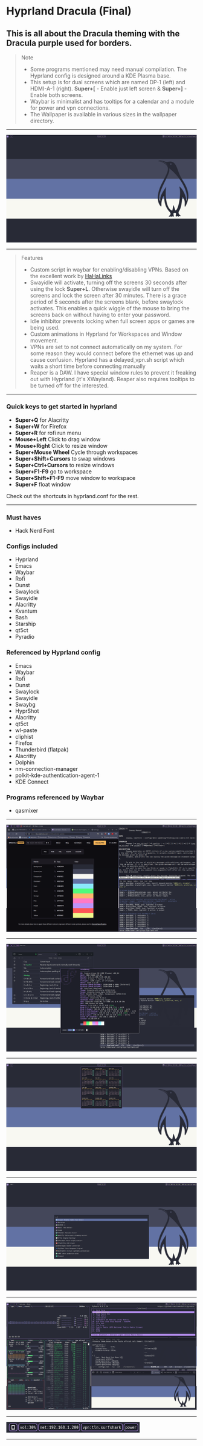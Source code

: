 # Hyprland Dracula (Final)

## This is all about the Dracula theming with the Dracula purple used for borders.

>
> Note
>
> - Some programs mentioned may need manual compilation. The Hyprland config is designed around a KDE Plasma base.
> - This setup is for dual screens which are named DP-1 (left) and HDMI-A-1 (right). **Super+[** - Enable just left screen & **Super+]** - Enable both screens.
> - Waybar is minimalist and has tooltips for a calendar and a module for power and vpn connections.
> - The Wallpaper is available in various sizes in the wallpaper directory.
>

___

![main][1]

___

>
> Features
>
> - Custom script in waybar for enabling/disabling VPNs. Based on the excellent work by [HaHaLinks](https://github.com/HarHarLinks/wireguard-rofi-waybar)
> - Swayidle will activate, turning off the screens 30 seconds after using the lock **Super+L**. Otherwise swayidle will turn off the screens and lock the screen after 30 minutes. There is a grace period of 5 seconds after the screens blank, before swaylock activates. This enables a quick wiggle of the mouse to bring the screens back on without having to enter your password.
> - Idle inhibitor prevents locking when full screen apps or games are being used.
> - Custom animations in Hyprland for Workspaces and Window movement.
> - VPNs are set to not connect automatically on my system. For some reason they would connect before the ethernet was up and cause confusion. Hyprland has a delayed_vpn.sh script which waits a short time before connecting manually
> - Reaper is a DAW. I have special window rules to prevent it freaking out with Hyprland (it's XWayland). Reaper also requires tooltips to be turned off for the interested.
>

___

### Quick keys to get started in hyprland

- **Super+Q** for Alacritty
- **Super+W** for Firefox
- **Super+R** for rofi run menu
- **Mouse+Left** Click to drag window
- **Mouse+Right** Click to resize window
- **Super+Mouse Wheel** Cycle through workspaces
- **Super+Shift+Cursors** to swap windows
- **Super+Ctrl+Cursors** to resize windows
- **Super+F1-F9** go to workspace
- **Super+Shift+F1-F9** move window to workspace
- **Super+F** float window

Check out the shortcuts in hyprland.conf for the rest.

___

### Must haves

- Hack Nerd Font

### Configs included

- Hyprland
- Emacs
- Waybar
- Rofi
- Dunst
- Swaylock
- Swayidle
- Alacritty
- Kvantum
- Bash
- Starship
- qt5ct
- Pyradio

### Referenced by Hyprland config

- Emacs
- Waybar
- Rofi
- Dunst
- Swaylock
- Swayidle
- Swaybg
- HyprShot
- Alacritty
- qt5ct
- wl-paste
- cliphist
- Firefox
- Thunderbird (flatpak)
- Alacritty
- Dolphin
- nm-connection-manager
- polkit-kde-authentication-agent-1
- KDE Connect

### Programs referenced by Waybar

- qasmixer

___

![tiled][2]

___

![floating][3]

___

![popup][4]

___

![run][5]

___

![tiled2][6]

___

![waybar][7]

___

[1]: /screenshots/main.png
[2]: /screenshots/tiled.png
[3]: /screenshots/floating.png
[4]: /screenshots/popup.png
[5]: /screenshots/run.png
[6]: /screenshots/tiled2.png
[7]: /screenshots/waybar.png

